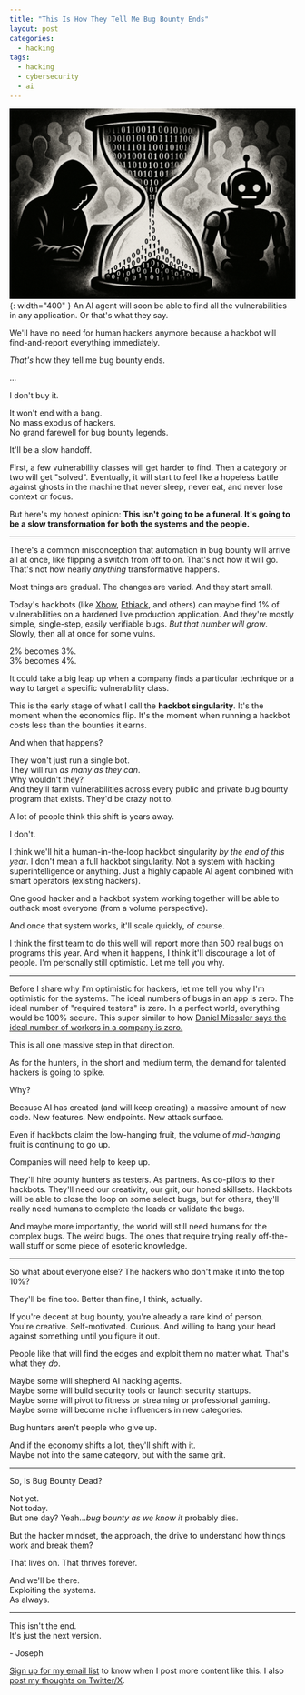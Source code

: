 ```yaml
---
title: "This Is How They Tell Me Bug Bounty Ends"
layout: post
categories:
  - hacking
tags:
  - hacking
  - cybersecurity
  - ai
---
```

![](/assets/images/bug_bounty_transformation_banner.png){: width="400" }
An AI agent will soon be able to find all the vulnerabilities in any application. Or that's what they say.  

We'll have no need for human hackers anymore because a hackbot will find-and-report everything immediately.   

*That's* how they tell me bug bounty ends.  

...  

I don't buy it.  

It won't end with a bang.  
No mass exodus of hackers.  
No grand farewell for bug bounty legends.  

It'll be a slow handoff.  

First, a few vulnerability classes will get harder to find. Then a category or two will get "solved". Eventually, it will start to feel like a hopeless battle against ghosts in the machine that never sleep, never eat, and never lose context or focus.  

But here's my honest opinion: **This isn't going to be a funeral. It's going to be a slow transformation for both the systems and the people.**  

---

There's a common misconception that automation in bug bounty will arrive all at once, like flipping a switch from off to on. That's not how it will go. That's not how nearly *anything* transformative happens.  

Most things are gradual. The changes are varied. And they start small.  

Today's hackbots (like [Xbow](https://xbow.com/), [Ethiack](https://ethiack.com/), and others) can maybe find 1% of vulnerabilities on a hardened live production application. And they're mostly simple, single-step, easily verifiable bugs. _But that number will grow_. Slowly, then all at once for some vulns.  

2% becomes 3%.   
3% becomes 4%.   

It could take a big leap up when a company finds a particular technique or a way to target a specific vulnerability class.  

This is the early stage of what I call the **hackbot singularity**. It's the moment when the economics flip. It's the moment when running a hackbot costs less than the bounties it earns.  

And when that happens?  

They won't just run a single bot.  
They will run _as many as they can_.  
Why wouldn't they?  
And they'll farm vulnerabilities across every public and private bug bounty program that exists. They'd be crazy not to.  

A lot of people think this shift is years away.  

I don't.  

I think we'll hit a human-in-the-loop hackbot singularity *by the end of this year*. I don't mean a full hackbot singularity. Not a system with hacking superintelligence or anything. Just a highly capable AI agent combined with smart operators (existing hackers).  

One good hacker and a hackbot system working together will be able to outhack most everyone (from a volume perspective).  

And once that system works, it'll scale quickly, of course.  

I think the first team to do this well will report more than 500 real bugs on programs this year. And when it happens, I think it'll discourage a lot of people. I'm personally still optimistic. Let me tell you why.  

---

Before I share why I'm optimistic for hackers, let me tell you why I'm optimistic for the systems. The ideal numbers of bugs in an app is zero. The ideal number of "required testers" is zero. In a perfect world, everything would be 100% secure. This super similar to how [Daniel Miessler says the ideal number of workers in a company is zero.](https://danielmiessler.com/blog/ai-founder-augmentation)

This is all one massive step in that direction.  

As for the hunters, in the short and medium term, the demand for talented hackers is going to spike.  

Why?  

Because AI has created (and will keep creating) a massive amount of new code. New features. New endpoints. New attack surface.  

Even if hackbots claim the low-hanging fruit, the volume of *mid-hanging* fruit is continuing to go up.  

Companies will need help to keep up.  

They'll hire bounty hunters as testers. As partners. As co-pilots to their hackbots. They'll need our creativity, our grit, our honed skillsets. Hackbots will be able to close the loop on some select bugs, but for others, they'll really need humans to complete the leads or validate the bugs.   

And maybe more importantly, the world will still need humans for the complex bugs. The weird bugs. The ones that require trying really off-the-wall stuff or some piece of esoteric knowledge.  

---

So what about everyone else? The hackers who don't make it into the top 10%?  

They'll be fine too. Better than fine, I think, actually.  

If you're decent at bug bounty, you're already a rare kind of person.  
You're creative. Self-motivated. Curious. And willing to bang your head against something until you figure it out.  

People like that will find the edges and exploit them no matter what. That's what they *do*.  

Maybe some will shepherd AI hacking agents.  
Maybe some will build security tools or launch security startups.  
Maybe some will pivot to fitness or streaming or professional gaming.    
Maybe some will become niche influencers in new categories.  

Bug hunters aren't people who give up.  

And if the economy shifts a lot, they'll shift with it.  
Maybe not into the same category, but with the same grit.  

---

So, Is Bug Bounty Dead?  

Not yet.  
Not today.  
But one day? Yeah...*bug bounty as we know it* probably dies.  

But the hacker mindset, the approach, the drive to understand how things work and break them?  

That lives on. That thrives forever.  

And we'll be there.  
Exploiting the systems.  
As always.  

---

This isn't the end.  
It's just the next version.  

\- Joseph

[Sign up for my email list](https://thacker.beehiiv.com/subscribe) to know when I post more content like this.
I also [post my thoughts on Twitter/X](https://x.com/rez0__).

<meta name="twitter:card" content="summary_large_image" />
<meta name="twitter:site" content="@rez0__" />
<meta name="twitter:creator" content="@rez0__" />
<meta property="og:url" content="https://josephthacker.com/hacking/2025/06/09/this-is-how-they-tell-me-bug-bounty-ends.html" />
<meta property="og:title" content="This Is How They Tell Me Bug Bounty Ends" />
<meta property="og:description" content="Exploring the transformation and future of bug bounty hunting with automation and AI." />
<meta property="og:image" content="https://josephthacker.com/assets/images/bug_bounty_transformation_banner.png" />
